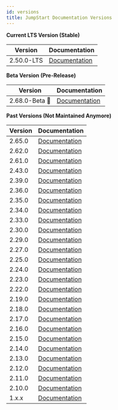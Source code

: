 ```yaml
---
id: versions
title: JumpStart Documentation Versions
---
```


**Current LTS Version (Stable)**

| Version     | Documentation                             |
|-------------|-------------------------------------------|
| 2.50.0-LTS  | [Documentation](https://docs.jumpstart.com/docs/) |

**Beta Version (Pre-Release)**

| Version     | Documentation                             | 
|-------------|-------------------------------------------|
| 2.68.0-Beta 🚧   | [Documentation](https://docs.jumpstart.com/docs/2.68.0) |

**Past Versions (Not Maintained Anymore)**

| Version     | Documentation                             |
|-------------|-------------------------------------------|
| 2.65.0      | [Documentation](https://archived-docs.jumpstart.com/docs/) |
| 2.62.0      | [Documentation](https://archived-docs.jumpstart.com/docs/2.62.0) |
| 2.61.0      | [Documentation](https://archived-docs.jumpstart.com/docs/2.61.0) |
| 2.43.0      | [Documentation](https://archived-docs.jumpstart.com/docs/2.43.0) |
| 2.39.0      | [Documentation](https://archived-docs.jumpstart.com/docs/2.39.0) |
| 2.36.0      | [Documentation](https://archived-docs.jumpstart.com/docs/2.36.0) |
| 2.35.0      | [Documentation](https://archived-docs.jumpstart.com/docs/2.35.0) |
| 2.34.0      | [Documentation](https://archived-docs.jumpstart.com/docs/2.34.0) |
| 2.33.0      | [Documentation](https://archived-docs.jumpstart.com/docs/2.33.0) |
| 2.30.0      | [Documentation](https://archived-docs.jumpstart.com/docs/2.30.0) |
| 2.29.0      | [Documentation](https://archived-docs.jumpstart.com/docs/2.29.0) |
| 2.27.0      | [Documentation](https://archived-docs.jumpstart.com/docs/2.27.0) |
| 2.25.0      | [Documentation](https://archived-docs.jumpstart.com/docs/2.25.0) |
| 2.24.0      | [Documentation](https://archived-docs.jumpstart.com/docs/2.24.0) |
| 2.23.0      | [Documentation](https://archived-docs.jumpstart.com/docs/2.23.0) |
| 2.22.0      | [Documentation](https://archived-docs.jumpstart.com/docs/2.22.0) |
| 2.19.0      | [Documentation](https://archived-docs.jumpstart.com/docs/2.19.0) |
| 2.18.0      | [Documentation](https://archived-docs.jumpstart.com/docs/2.18.0) |
| 2.17.0      | [Documentation](https://archived-docs.jumpstart.com/docs/2.17.0) |
| 2.16.0      | [Documentation](https://archived-docs.jumpstart.com/docs/2.16.0) |
| 2.15.0      | [Documentation](https://archived-docs.jumpstart.com/docs/2.15.0) |
| 2.14.0      | [Documentation](https://archived-docs.jumpstart.com/docs/2.14.0) |
| 2.13.0      | [Documentation](https://archived-docs.jumpstart.com/docs/2.13.0) |
| 2.12.0      | [Documentation](https://archived-docs.jumpstart.com/docs/2.12.0) |
| 2.11.0      | [Documentation](https://archived-docs.jumpstart.com/docs/2.11.0) |
| 2.10.0      | [Documentation](https://archived-docs.jumpstart.com/docs/2.10.0) |
| 1.x.x       | [Documentation](https://archived-docs.jumpstart.com/docs/1.x.x)  |
